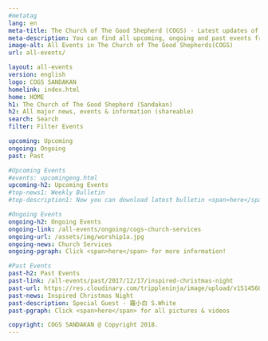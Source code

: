 ```yaml
---
#metatag
lang: en
meta-title: The Church of The Good Shepherd (COGS) - Latest updates of our Anglican church activities
meta-description: You can find all upcoming, ongoing and past events from our church(COGS) activities in sandakan
image-alt: All Events in The Church of The Good Shepherds(COGS)
url: all-events/

layout: all-events
version: english
logo: COGS SANDAKAN
homelink: index.html
home: HOME
h1: The Church of The Good Shepherd (Sandakan)
h2: All major news, events & information (shareable)
search: Search
filter: Filter Events

upcoming: Upcoming
ongoing: Ongoing
past: Past

#Upcoming Events
#events: upcomingeng.html
upcoming-h2: Upcoming Events
#top-news1: Weekly Bulletin
#top-description1: Now you can download latest bulletin <span>here</span>!

#Ongoing Events
ongoing-h2: Ongoing Events
ongoing-link: /all-events/ongoing/cogs-church-services
ongoing-url: /assets/img/worship1a.jpg
ongoing-news: Church Services
ongoing-pgraph: Click <span>here</span> for more information!

#Past Events
past-h2: Past Events
past-link: /all-events/past/2017/12/17/inspired-christmas-night
past-url: https://res.cloudinary.com/trippleninja/image/upload/v1514560579/Inspired%20Christmas%20Night/Inpsired17.jpg
past-news: Inspired Christmas Night
past-description: Special Guest - 羅小白 S.White
past-pgraph: Click <span>here</span> for all pictures & videos

copyright: COGS SANDAKAN @ Copyright 2018.
---
```

